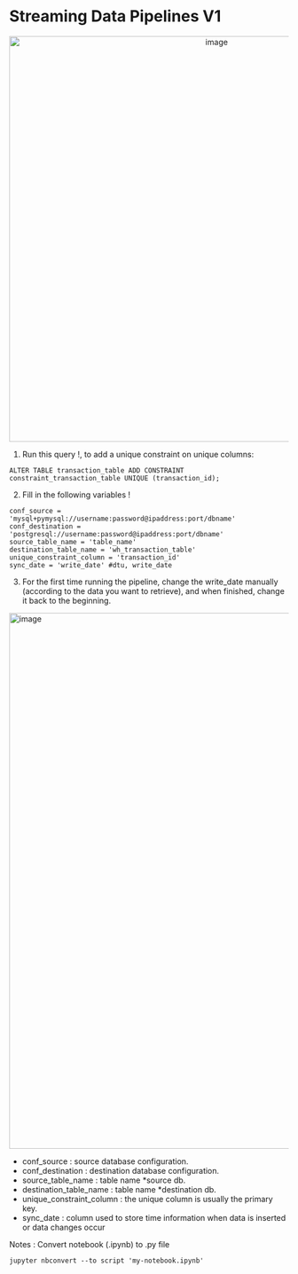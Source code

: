 # Streaming Data Pipelines V1



<p align='center'>
<img width="732" alt="image" src="https://github.com/rickichann/streaming_data_pipelines_v1/assets/53082147/69260da3-6c57-40e4-af60-15bf648d5131">
</p>

  
 
1. Run this query !, to add a unique constraint on unique columns:
```
ALTER TABLE transaction_table ADD CONSTRAINT constraint_transaction_table UNIQUE (transaction_id);
```


2. Fill in the following variables !

```
conf_source = 'mysql+pymysql://username:password@ipaddress:port/dbname'
conf_destination = 'postgresql://username:password@ipaddress:port/dbname'
source_table_name = 'table_name'
destination_table_name = 'wh_transaction_table'
unique_constraint_column = 'transaction_id'
sync_date = 'write_date' #dtu, write_date  
```

3. For the first time running the pipeline, change the write_date manually (according to the data you want to retrieve), and when finished, change it back to the beginning.
<img width="967" alt="image" src="https://github.com/rickichann/streaming_data_pipelines_v1/assets/53082147/c4a1d07a-c31b-44a7-811c-46a1dac21056">

- conf_source : source database configuration.
- conf_destination : destination database configuration.
- source_table_name : table name *source db.
- destination_table_name : table name *destination db.
- unique_constraint_column : the unique column is usually the primary key.
- sync_date : column used to store time information when data is inserted or data changes occur

Notes :
Convert notebook (.ipynb) to .py file
```
jupyter nbconvert --to script 'my-notebook.ipynb'
```
